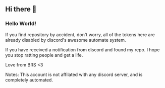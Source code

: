 ## Hi there 👋

### Hello World!

If you find repository by accident, don't worry, all of the tokens here are already disabled by discord's awesome automate system.

If you have received a notification from discord and found my repo. I hope you stop ratting people and get a life.

Love from BRS <3

Notes: This account is not affilated with any discord server, and is completely automated.
